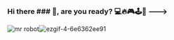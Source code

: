### Hi there ### 👋, are you ready? 💻🔥🎮🕹️👾 --->

![mr robot](https://user-images.githubusercontent.com/90146636/155009521-5fae5d73-b0a1-47ac-902d-0b46fa2998d6.gif)![ezgif-4-6e6362ee91](https://user-images.githubusercontent.com/90146636/155009828-b5b38844-33ea-43c6-8052-599893e50486.gif)

